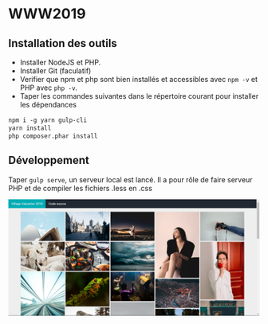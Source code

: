 # WWW2019

## Installation des outils

- Installer NodeJS et PHP.
- Installer Git (faculatif)
- Verifier que npm et php sont bien installés et accessibles avec `npm -v` et PHP avec `php -v`.
- Taper les commandes suivantes dans le répertoire courant pour installer les dépendances
```
npm i -g yarn gulp-cli
yarn install
php composer.phar install
```

## Développement
Taper `gulp serve`, un serveur local est lancé.
Il a pour rôle de faire serveur PHP et de compiler les fichiers .less en .css

![Capture](misc/screenshot.png)